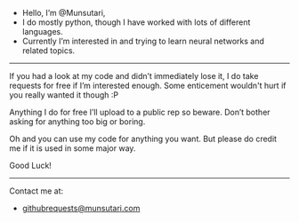 - Hello, I’m @Munsutari,
- I do mostly python, though I have worked with lots of different languages.
- Currently I’m interested in and trying to learn neural networks and related topics.

---------

If you had a look at my code and didn’t immediately lose it, I do take requests for free if I’m interested enough.
Some enticement wouldn't hurt if you really wanted it though :P

Anything I do for free I’ll upload to a public rep so beware.
Don’t bother asking for anything too big or boring.

Oh and you can use my code for anything you want.
But please do credit me if it is used in some major way.

Good Luck!

--------

Contact me at:

- githubrequests@munsutari.com

